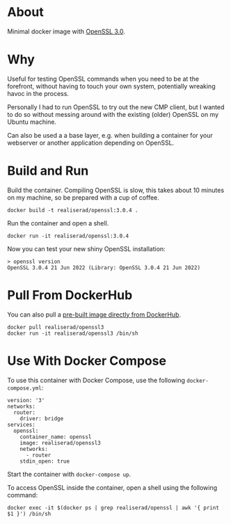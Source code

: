 # About

Minimal docker image with [OpenSSL 3.0](https://www.openssl.org/blog/blog/2021/09/07/OpenSSL3.Final).

# Why

Useful for testing OpenSSL commands when you need to be at the forefront, without having to touch your own system, potentially wreaking havoc in the process. 

Personally I had to run OpenSSL to try out the new CMP client, but I wanted to do so without messing around with the existing (older) OpenSSL on my Ubuntu machine.

Can also be used a a base layer, e.g. when building a container for your webserver or another application depending on OpenSSL.

# Build and Run

Build the container. Compiling OpenSSL is slow, this takes about 10 minutes on my machine, so be prepared with a cup of coffee.

```
docker build -t realiserad/openssl:3.0.4 .
```

Run the container and open a shell.
```
docker run -it realiserad/openssl:3.0.4
```

Now you can test your new shiny OpenSSL installation:
```
> openssl version
OpenSSL 3.0.4 21 Jun 2022 (Library: OpenSSL 3.0.4 21 Jun 2022)
```

Pull From DockerHub
===================

You can also pull a [pre-built image directly from DockerHub](https://hub.docker.com/repository/docker/realiserad/openssl3).
```
docker pull realiserad/openssl3
docker run -it realiserad/openssl3 /bin/sh
```

Use With Docker Compose
=======================

To use this container with Docker Compose, use the following ``docker-compose.yml``:
```
version: '3'
networks:
  router:
    driver: bridge
services:
  openssl:
    container_name: openssl
    image: realiserad/openssl3
    networks:
      - router
    stdin_open: true
```

Start the container with ``docker-compose up``.

To access OpenSSL inside the container, open a shell using the following command: 
```
docker exec -it $(docker ps | grep realiserad/openssl | awk '{ print $1 }') /bin/sh
```
